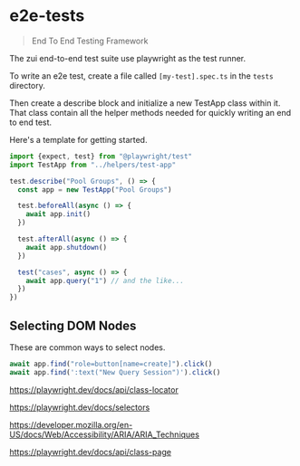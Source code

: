 # e2e-tests

> End To End Testing Framework

The zui end-to-end test suite use playwright as the test runner.

To write an e2e test, create a file called `[my-test].spec.ts` in the `tests` directory.

Then create a describe block and initialize a new TestApp class within it. That class contain all the helper methods needed for quickly writing an end to end test.

Here's a template for getting started.

```ts
import {expect, test} from "@playwright/test"
import TestApp from "../helpers/test-app"

test.describe("Pool Groups", () => {
  const app = new TestApp("Pool Groups")

  test.beforeAll(async () => {
    await app.init()
  })

  test.afterAll(async () => {
    await app.shutdown()
  })

  test("cases", async () => {
    await app.query("1") // and the like...
  })
})
```

## Selecting DOM Nodes

These are common ways to select nodes.

```ts
await app.find("role=button[name=create]").click()
await app.find(':text("New Query Session")').click()
```

https://playwright.dev/docs/api/class-locator

https://playwright.dev/docs/selectors

https://developer.mozilla.org/en-US/docs/Web/Accessibility/ARIA/ARIA_Techniques

https://playwright.dev/docs/api/class-page
